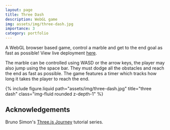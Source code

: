 ```yaml
---
layout: page
title: Three Dash
description: WebGL game
img: assets/img/three-dash.jpg
importance: 3
category: portfolio
---
```


A WebGL browser based game, control a marble and get to the end goal as fast as possible! View live deployment <a href="https://three-dash.vercel.app/">here</a>.

The marble can be controlled using WASD or the arrow keys, the player may also jump using the space bar. They must dodge all the obstacles and reach the end as fast as possible. The game features a timer which tracks how long it takes the player to reach the end.

<div class="row">
    <div class="col-sm mt-3 mt-md-0">
        {% include figure.liquid path="assets/img/three-dash.jpg" title="three dash" class="img-fluid rounded z-depth-1" %}
    </div>
</div>

<h2>Acknowledgements</h2>
Bruno Simon's <a href="https://threejs-journey.com/">Three.js Journey</a> tutorial series.